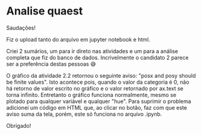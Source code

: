 # Analise quaest
Saudações!

Fiz o upload tanto do arquivo em jupyter notebook e html.

Criei 2 sumários, um para ir direto nas atividades e um para a análise completa que fiz do banco de dados. 
Incrivelmente o candidato 2 parece ser a preferência destas pessoas 😅

O gráfico da atividade 2.2 retornou o seguinte aviso: "posx and posy should be finite values". Isto acontece pois, quando o valor da categoria é 0, não há retorno de valor escrito no gráfico e o valor retornado por ax.text se torna infinito. Entretanto o gráfico funciona normalmente, mesmo se plotado para qualquer variável e qualquer "hue".
Para suprimir o problema adicionei um código em HTML que, ao clicar no botão, faz com que este aviso suma da tela, porém, este só funciona no arquivo .ipynb.

Obrigado!
